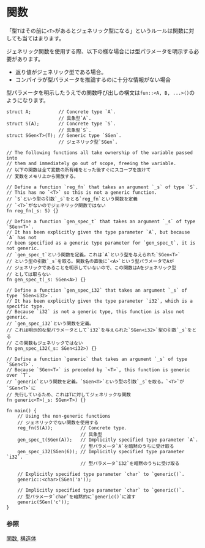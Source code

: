 <!--
# Functions
-->
# 関数

<!--
The same set of rules can be applied to functions: a type `T` becomes
generic when preceded by `<T>`.
-->
「型`T`はその前に`<T>`があるとジェネリック型になる」というルールは関数に対しても当てはまります。

<!--
Using generic functions sometimes requires explicitly specifying type 
parameters. This may be the case if the function is called where the return type 
is generic, or if the compiler doesn't have enough information to infer 
the necessary type parameters.
-->
ジェネリック関数を使用する際、以下の様な場合には型パラメータを明示する必要があります。

* 返り値がジェネリック型である場合。
* コンパイラが型パラメータを推論するのに十分な情報がない場合

<!--
A function call with explicitly specified type parameters looks like:
`fun::<A, B, ...>()`.
-->
型パラメータを明示したうえでの関数呼び出しの構文は`fun::<A, B, ...>()`のようになります。

```rust,editable
struct A;          // Concrete type `A`.
                   // 具象型`A`.
struct S(A);       // Concrete type `S`.
                   // 具象型`S`.
struct SGen<T>(T); // Generic type `SGen`.
                   // ジェネリック型`SGen`.

// The following functions all take ownership of the variable passed into
// them and immediately go out of scope, freeing the variable.
// 以下の関数は全て変数の所有権をとった後すぐにスコープを抜けて
// 変数をメモリ上から開放する。

// Define a function `reg_fn` that takes an argument `_s` of type `S`.
// This has no `<T>` so this is not a generic function.
// `S`という型の引数`_s`をとる`reg_fn`という関数を定義
// `<T>`がないのでジェネリック関数ではない
fn reg_fn(_s: S) {}

// Define a function `gen_spec_t` that takes an argument `_s` of type `SGen<T>`.
// It has been explicitly given the type parameter `A`, but because `A` has not 
// been specified as a generic type parameter for `gen_spec_t`, it is not generic.
// `gen_spec_t`という関数を定義。これは`A`という型を与えられた`SGen<T>`
// という型の引数`_s`を取る。関数名の直後に`<A>`という型パラメータでAが
// ジェネリックであることを明示していないので、この関数はAをジェネリック型
// としては取らない
fn gen_spec_t(_s: SGen<A>) {}

// Define a function `gen_spec_i32` that takes an argument `_s` of type `SGen<i32>`.
// It has been explicitly given the type parameter `i32`, which is a specific type.
// Because `i32` is not a generic type, this function is also not generic.
// `gen_spec_i32`という関数を定義。
// これは明示的な型パラメータとして`i32`を与えられた`SGen<i32>`型の引数`_s`をとる
// この関数もジェネリックではない
fn gen_spec_i32(_s: SGen<i32>) {}

// Define a function `generic` that takes an argument `_s` of type `SGen<T>`.
// Because `SGen<T>` is preceded by `<T>`, this function is generic over `T`.
// `generic`という関数を定義。`SGen<T>`という型の引数`_s`を取る。`<T>`が`SGen<T>`に
// 先行しているため、これはTに対してジェネリックな関数
fn generic<T>(_s: SGen<T>) {}

fn main() {
    // Using the non-generic functions
    // ジェネリックでない関数を使用する
    reg_fn(S(A));          // Concrete type.
                           // 具象型
    gen_spec_t(SGen(A));   // Implicitly specified type parameter `A`.
                           // 型パラメータ`A`を暗黙のうちに受け取る
    gen_spec_i32(SGen(6)); // Implicitly specified type parameter `i32`.
                           // 型パラメータ`i32`を暗黙のうちに受け取る

    // Explicitly specified type parameter `char` to `generic()`.
    generic::<char>(SGen('a'));

    // Implicitly specified type parameter `char` to `generic()`.
    // 型パラメータ`char`を暗黙的に`generic()`に渡す
    generic(SGen('c'));
}
```

<!--
### See also:
-->
### 参照

<!--
[functions][fn] and [`struct`s][structs]
-->
[関数][fn], [構造体][structs]

[fn]: ../fn.md
[structs]: ../custom_types/structs.md
